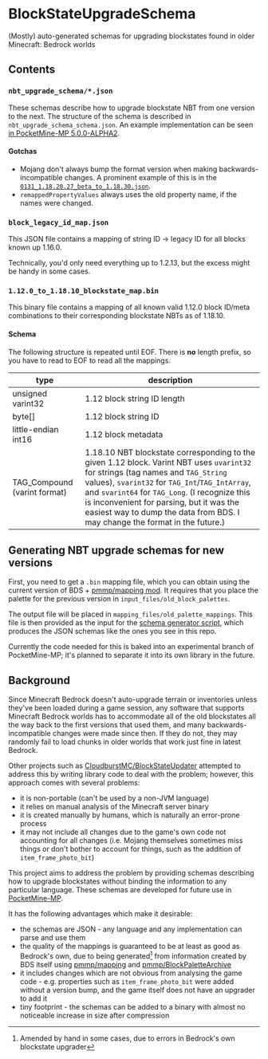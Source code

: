 # BlockStateUpgradeSchema
(Mostly) auto-generated schemas for upgrading blockstates found in older Minecraft: Bedrock worlds

## Contents
### `nbt_upgrade_schema/*.json`
These schemas describe how to upgrade blockstate NBT from one version to the next. The structure of the schema is described in `nbt_upgrade_schema_schema.json`. An example implementation can be seen [in PocketMine-MP 5.0.0-ALPHA2](https://github.com/pmmp/PocketMine-MP/blob/ccb3c3cb05e6eee8afa15d7837e256a446244fe7/src/data/bedrock/block/upgrade/BlockStateUpgrader.php#L33).

#### Gotchas
- Mojang don't always bump the format version when making backwards-incompatible changes. A prominent example of this is in the [`0131_1.18.20.27_beta_to_1.18.30.json`](/nbt_upgrade_schema/0131_1.18.20.27_beta_to_1.18.30.json).
- `remappedPropertyValues` always uses the old property name, if the names were changed.

### `block_legacy_id_map.json`
This JSON file contains a mapping of string ID -> legacy ID for all blocks known up 1.16.0.

Technically, you'd only need everything up to 1.2.13, but the excess might be handy in some cases.

### `1.12.0_to_1.18.10_blockstate_map.bin`
This binary file contains a mapping of all known valid 1.12.0 block ID/meta combinations to their corresponding blockstate NBTs as of 1.18.10.

#### Schema
The following structure is repeated until EOF. There is **no** length prefix, so you have to read to EOF to read all the mappings.

| type | description |
|------|-------------|
| unsigned varint32 | 1.12 block string ID length |
| byte[] | 1.12 block string ID |
| little-endian int16 | 1.12 block metadata |
| TAG_Compound (varint format) | 1.18.10 NBT blockstate corresponding to the given 1.12 block. Varint NBT uses `uvarint32` for strings (tag names and `TAG_String` values), `svarint32` for `TAG_Int`/`TAG_IntArray`, and `svarint64` for `TAG_Long`. (I recognize this is inconvenient for parsing, but it was the easiest way to dump the data from BDS. I may change the format in the future.) |

## Generating NBT upgrade schemas for new versions

First, you need to get a `.bin` mapping file, which you can obtain using the current version of BDS + [pmmp/mapping mod](https://github.com/pmmp/mapping). It requires that you place the palette for the previous version in `input_files/old_block_palettes`.

The output file will be placed in `mapping_files/old_palette_mappings`. This file is then provided as the input for the [schema generator script](https://github.com/pmmp/PocketMine-MP/blob/e98cf39b47c6c37619cae32d2d2596b08f4d938f/tools/generate-blockstate-upgrade-schema.php), which produces the JSON schemas like the ones you see in this repo.

Currently the code needed for this is baked into an experimental branch of PocketMine-MP; it's planned to separate it into its own library in the future.

## Background

Since Minecraft Bedrock doesn't auto-upgrade terrain or inventories unless they've been loaded during a game session, any software that supports Minecraft Bedrock worlds has to accommodate all of the old blockstates all the way back to the first versions that used them, and many backwards-incompatible changes were made since then.
If they do not, they may randomly fail to load chunks in older worlds that work just fine in latest Bedrock.

Other projects such as [CloudburstMC/BlockStateUpdater](https://github.com/CloudburstMC/BlockStateUpdater) attempted to address this by writing library code to deal with the problem; however, this approach comes with several problems:
- it is non-portable (can't be used by a non-JVM language)
- it relies on manual analysis of the Minecraft server binary
- it is created manually by humans, which is naturally an error-prone process
- it may not include all changes due to the game's own code not accounting for all changes (i.e. Mojang themselves sometimes miss things or don't bother to account for things, such as the addition of `item_frame_photo_bit`)

This project aims to address the problem by providing schemas describing how to upgrade blockstates without binding the information to any particular language. These schemas are developed for future use in [PocketMine-MP](https://github.com/pmmp/PocketMine-MP).

It has the following advantages which make it desirable:
- the schemas are JSON - any language and any implementation can parse and use them
- the quality of the mappings is guaranteed to be at least as good as Bedrock's own, due to being generated[^1] from information created by BDS itself using [pmmp/mapping](https://github.com/pmmp/mapping) and [pmmp/BlockPaletteArchive](https://github.com/pmmp/BlockPaletteArchive)
- it includes changes which are not obvious from analysing the game code - e.g. properties such as `item_frame_photo_bit` were added without a version bump, and the game itself does not have an upgrader to add it
- tiny footprint - the schemas can be added to a binary with almost no noticeable increase in size after compression

[^1]: Amended by hand in some cases, due to errors in Bedrock's own blockstate upgrader

